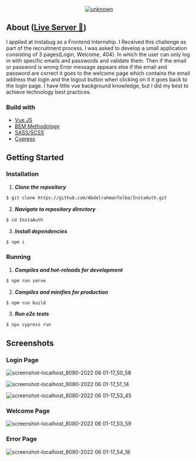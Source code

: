 <div align="center">
<a href="https://github.com/AbdelrahmanTolba/InstaAuth" rel="noopener">  
  
![unknown](https://user-images.githubusercontent.com/90225424/171462311-d75e97fb-908b-4aba-93b4-c7c2d4108128.png)

  </a>
</div>


## About ([Live Server :rocket:](https://629777d9976336077ada03e9--vermillion-tartufo-fb6fff.netlify.app/))
I applied at Instabug as a Frontend Internship. I Received this challenge as part of the recruitment process. I was asked to develop a small application consisting of 3 pages(Login, Welcome, 404). In which the user can only log in with specific emails and passwords and validate them. Then if the email or password is wrong Error message appears else if the email and password are correct it goes to the welcome page which contains the email address that login and the logout button when clicking on it it goes back to the login page. I have little vue background knowledge, but I did my best to achieve technology best practices.
  
### Build with
- [Vue JS](https://vuejs.org/)
- [BEM Methodology](http://getbem.com/)
- [SASS/SCSS](https://sass-lang.com/)
- [Cypress](https://www.cypress.io/)
  
## Getting Started
### Installation

1. **_Clone the repository_**

```sh
$ git clone https://github.com/AbdelrahmanTolba/InstaAuth.git
```
2. **_Navigate to repository directory_**
```sh
$ cd InstaAuth
```

3. **_Install dependencies_**

```sh
$ npm i
```

### Running

1. **_Compiles and hot-reloads for development_**
```sh
$ npm run serve
```

2. **_Compiles and minifies for production_**
```sh
$ npm run build
```

3. **_Run e2e tests_**
```sh
$ npx cypress run
```

<div align="left">
  
## Screenshots
  ### Login Page
  
![screenshot-localhost_8080-2022 06 01-17_50_58](https://user-images.githubusercontent.com/90225424/171466038-404723be-dc28-4e97-9936-2d638deb3ea7.png)
  
![screenshot-localhost_8080-2022 06 01-17_51_14](https://user-images.githubusercontent.com/90225424/171466277-b532a364-d5c3-4fb7-a025-2ce0244e02cc.png)

![screenshot-localhost_8080-2022 06 01-17_53_45](https://user-images.githubusercontent.com/90225424/171465757-bb281cab-4b68-4583-b08c-881f6f042f71.png)


  ### Welcome Page 

![screenshot-localhost_8080-2022 06 01-17_53_59](https://user-images.githubusercontent.com/90225424/171466063-c23fc603-2c6d-4ec5-92f0-794ad6143fe3.png)

  ### Error Page 
  
  ![screenshot-localhost_8080-2022 06 01-17_54_18](https://user-images.githubusercontent.com/90225424/171466163-9f0d3014-64c3-45c2-b1fa-8cac77fe80a7.png)

  

